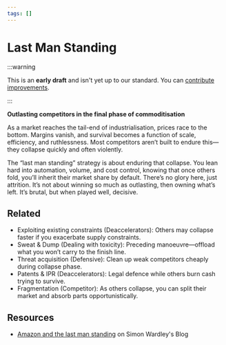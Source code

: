 ```yaml
---
tags: []
---
```


# Last Man Standing

:::warning

This is an **early draft** and isn't yet up to our standard.
You can [contribute improvements](https://github.com/dave1010/wardley-leadership-strategies).

:::


**Outlasting competitors in the final phase of commoditisation**

As a market reaches the tail-end of industrialisation, prices race to the bottom. Margins vanish, and survival becomes a function of scale, efficiency, and ruthlessness. Most competitors aren’t built to endure this—they collapse quickly and often violently.

The “last man standing” strategy is about enduring that collapse. You lean hard into automation, volume, and cost control, knowing that once others fold, you’ll inherit their market share by default. There’s no glory here, just attrition. It’s not about winning so much as outlasting, then owning what’s left. It’s brutal, but when played well, decisive.

## Related

- Exploiting existing constraints (Deaccelerators): Others may collapse faster if you exacerbate supply constraints.
- Sweat & Dump (Dealing with toxicity): Preceding manoeuvre—offload what you won’t carry to the finish line.
- Threat acquisition (Defensive): Clean up weak competitors cheaply during collapse phase.
- Patents & IPR (Deaccelerators): Legal defence while others burn cash trying to survive.
- Fragmentation (Competitor): As others collapse, you can split their market and absorb parts opportunistically.

## Resources

- [Amazon and the last man standing](https://blog.gardeviance.org/2015/08/amazon-and-last-man-standing.html) on Simon Wardley's Blog
